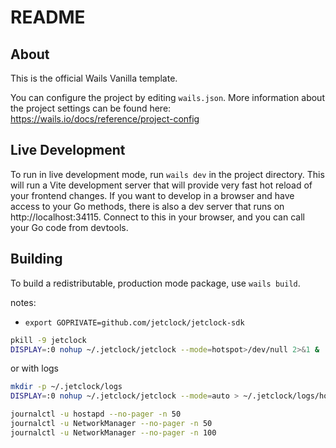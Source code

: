 # README

## About

This is the official Wails Vanilla template.

You can configure the project by editing `wails.json`. More information about the project settings can be found
here: https://wails.io/docs/reference/project-config

## Live Development

To run in live development mode, run `wails dev` in the project directory. This will run a Vite development
server that will provide very fast hot reload of your frontend changes. If you want to develop in a browser
and have access to your Go methods, there is also a dev server that runs on http://localhost:34115. Connect
to this in your browser, and you can call your Go code from devtools.

## Building

To build a redistributable, production mode package, use `wails build`.


notes:


- `export GOPRIVATE=github.com/jetclock/jetclock-sdk`

```sh
pkill -9 jetclock
DISPLAY=:0 nohup ~/.jetclock/jetclock --mode=hotspot>/dev/null 2>&1 &
```

or with logs

```sh
mkdir -p ~/.jetclock/logs
DISPLAY=:0 nohup ~/.jetclock/jetclock --mode=auto > ~/.jetclock/logs/hotspot.log 2>&1 &
```

```sh
journalctl -u hostapd --no-pager -n 50
journalctl -u NetworkManager --no-pager -n 50
journalctl -u NetworkManager --no-pager -n 100

```
